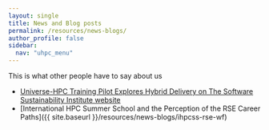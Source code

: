 ```yaml
---
layout: single  
title: News and Blog posts
permalink: /resources/news-blogs/
author_profile: false
sidebar:
  nav: "uhpc_menu"
---
```


This is what other people have to say about us

 - [Universe-HPC Training Pilot Explores Hybrid Delivery on The Software Sustainability Institute website](https://www.software.ac.uk/blog/universe-hpc-training-pilot-explores-hybrid-delivery)
 - [International HPC Summer School and the Perception of the RSE Career Paths]({{ site.baseurl }}/resources/news-blogs/ihpcss-rse-wf)
